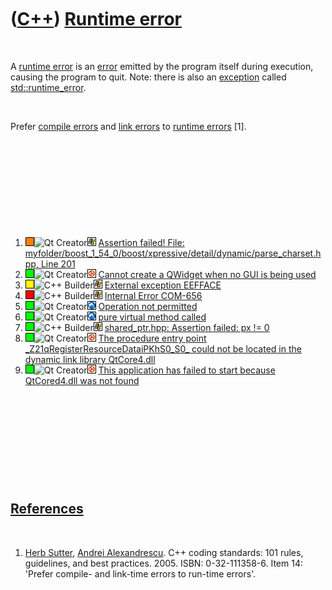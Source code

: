 
 

 

 

 

 

([C++](Cpp.md)) [Runtime error](CppRuntimeError.md)
=====================================================

 

A [runtime error](CppRuntimeError.md) is an [error](CppError.md)
emitted by the program itself during execution, causing the program to
quit. Note: there is also an [exception](CppException.md) called
[std::runtime\_error](CppRuntime_error.md).

 

Prefer [compile errors](CppCompileError.md) and [link
errors](CppLinkError.md) to [runtime errors](CppRuntimeError.md)
\[1\].

 

 

 

 

 

1.  ![FAIL?](PicOrange.png)![Qt
    Creator](PicQtCreator.png)![Windows](PicWindows.png) [Assertion
    failed! File:
    myfolder/boost\_1\_54\_0/boost/xpressive/detail/dynamic/parse\_charset.hpp,
    Line
    201](CppRuntimeErrorAssertionFailedXpressiveDetailDynamicParse_charset201.md)
2.  ![OKAY](PicGreen.png)![Qt
    Creator](PicQtCreator.png)![Ubuntu](PicUbuntu.png) [Cannot create a
    QWidget when no GUI is being
    used](CppRuntimeErrorCannotCreateAqwidgetWhenNoGuiIsBeingUsed.md)
3.  ![?OKAY](PicYellow.png)![C++
    Builder](PicCppBuilder.png)![Windows](PicWindows.png) [External
    exception EEFFACE](CppRuntimeErrorExternalExceptionEefface.md)
4.  ![FAIL](PicRed.png)![C++
    Builder](PicCppBuilder.png)![Windows](PicWindows.png) [Internal
    Error COM-656](CppRuntimeErrorInternalErrorCom656.md)
5.  ![OKAY](PicGreen.png)![Qt
    Creator](PicQtCreator.png)![Lubuntu](PicLubuntu.png) [Operation not
    permitted](CppRuntimeErrorOperationNotPermitted.md)
6.  ![OKAY](PicGreen.png)![Qt
    Creator](PicQtCreator.png)![Lubuntu](PicLubuntu.png) [pure virtual
    method called](CppRuntimeErrorPureVirtualMethodCalled.md)
7.  ![OKAY](PicGreen.png)![C++
    Builder](PicCppBuilder.png)![Windows](PicWindows.png)
    [shared\_ptr.hpp: Assertion failed: px !=
    0](CppRuntimeErrorShared_ptrAssertPxNotNull.md)
8.  ![OKAY](PicGreen.png)![Qt
    Creator](PicQtCreator.png)![Ubuntu](PicUbuntu.png) [The procedure
    entry point \_Z21qRegisterResourceDataiPKhS0\_S0\_ could not be
    located in the dynamic link library
    QtCore4.dll](CppRuntimeError_Z21qRegisterResourceDataiPKhS0_S0_QtCore4Dll.md)
9.  ![OKAY](PicGreen.png)![Qt
    Creator](PicQtCreator.png)![Ubuntu](PicUbuntu.png) [This application
    has failed to start because QtCored4.dll was not
    found](CppRuntimeErrorMissingQtCored4Dll.md)

 

 

 

 

 

[References](CppReferences.md)
-------------------------------

 

1.  [Herb Sutter](CppHerbSutter.md), [Andrei
    Alexandrescu](CppAndreiAlexandrescu.md). C++ coding standards: 101
    rules, guidelines, and best practices. 2005. ISBN: 0-32-111358-6.
    Item 14: 'Prefer compile- and link-time errors to run-time errors'.

 

 

 

 

 

 

